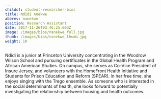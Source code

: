 ```yaml
---
childof: student-researcher-bios
title: Ndidi Anekwe  
abbrev: nanekwe
position: Research Assistant
date: 2017-11-26T03:46:25.603Z
image: /images/bios/nanekwe_full.jpg
thumb: /images/bios/nanekwe_thumb.jpg
weight: 10
---
```

Ndidi is a junior at Princeton University concentrating in the Woodrow Wilson School and pursuing certificates in the Global Health Program and African American Studies. On campus, she serves as Co-Vice President of Insure Jersey, and volunteers with the HomeFront Health Initiative and Students for Prison Education and Reform (SPEAR). In her free time, she enjoys singing with the Trego ensemble. As someone who is interested in the social determinants of health, she looks forward to potentially investigating the relationship between housing and health outcomes.

